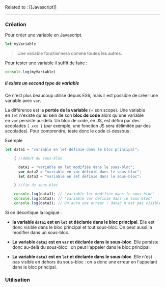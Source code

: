 Related to : [[Javascript]]

---

### Création 

Pour créer une variable en Javascript.

```javascript
let myVariable
```
> Une variable fonctionnera comme toutes les autres. 

Pour tester une variable il suffit de faire : 

```js
console.log(myVariable)
```

##### Il existe un second type de variable

Ce n'est plus beaucoup utilisé depuis ES6, mais il est possible de créer une variable avec `var`.

La différence est la **portée de la variable** (= son scope). Une variable en `let` n'existe qu'au sein de son **bloc de code** alors qu'une variable en `var` persiste au-delà. Un bloc de code, en JS, est défini par des accolades `{ xxx }` (par exemple, une fonction JS sera délimitée par des accolades). Pour comprendre, teste donc le code ci-dessous :

Exemple 

```js
let data1 = "variable en let définie dans le bloc principal";

    { //début du sous-bloc

      data1 = "variable en let modifiée dans le sous-bloc";
      var data2 = "variable en var définie dans le sous-bloc";
      let data3 = "variable en let définie dans le sous-bloc";

    } //fin du sous-bloc

    console.log(data1); // "variable let modifiée dans le sous-bloc"
    console.log(data2); // "variable var définie dans le sous-bloc"
    console.log(data3); // On aura une erreur : data3 n'est pas visible dans le bloc principal
```

Si on décortique la logique : 

-   **la variable `data1` est en `let` et déclarée dans le bloc principal**. Elle est donc visible dans le bloc principal et tout sous-bloc. On peut aussi la modifier dans un sous-bloc.

-   **La variable `data2` est en `var` et déclarée dans le sous-bloc**. Elle persiste donc au-delà du sous-bloc : on peut l'appeler dans le bloc principal.

-   **La variable `data3` est en `let` et déclarée dans le sous-bloc**. Elle n'est pas visible en dehors du sous-bloc : on a donc une erreur en l'appelant dans le bloc principal.


### Utilisation







